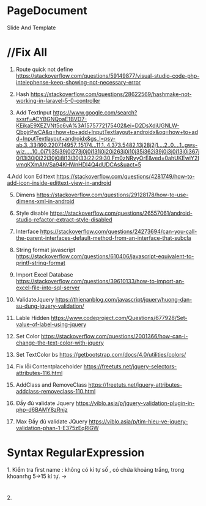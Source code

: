 # PageDocument
Slide And Template

<h1>//Fix All</h1>

1. Route quick not define
https://stackoverflow.com/questions/59149877/visual-studio-code-php-intelephense-keep-showing-not-necessary-error

2. Hash
https://stackoverflow.com/questions/28622569/hashmake-not-working-in-laravel-5-0-controller

3. Add TextInput
https://www.google.com/search?sxsrf=ACYBGNQoaE1BVD7-KEikaE9XEZVNt5c6vA%3A1575772175402&ei=D2DsXdiUGNLW-QbpjrPwCA&q=how+to+add+InputTextlayout+androidx&oq=how+to+add+InputTextlayout+androidx&gs_l=psy-ab.3..33i160.2207.14957..15174...11.1..4.373.5482.13j28j2j1....2..0....1..gws-wiz.....10..0i71j35i39j0i273j0j0i131j0i20i263j0i10j35i362i39j0i3j0i13j0i367j0i13i30j0i22i30j0i8i13i30j33i22i29i30.Fm0zNRvyOrE&ved=0ahUKEwiY2IvmgKXmAhVSa94KHWnHDI4Q4dUDCAs&uact=5

4.Add Icon Edittext
https://stackoverflow.com/questions/4281749/how-to-add-icon-inside-edittext-view-in-android

5. Dimens
https://stackoverflow.com/questions/29128178/how-to-use-dimens-xml-in-android

6. Style disable
https://stackoverflow.com/questions/26557061/android-studio-refactor-extract-style-disabled

7. Interface
https://stackoverflow.com/questions/24273694/can-you-call-the-parent-interfaces-default-method-from-an-interface-that-subcla

8. String format javascript
https://stackoverflow.com/questions/610406/javascript-equivalent-to-printf-string-format

9. Import Excel Database
https://stackoverflow.com/questions/39610133/how-to-import-an-excel-file-into-sql-server

10. ValidateJquery
https://thienanblog.com/javascript/jquery/huong-dan-su-dung-jquery-validation/

11. Lable Hidden
https://www.codeproject.com/Questions/677928/Set-value-of-label-using-jquery

12. Set Color
https://stackoverflow.com/questions/2001366/how-can-i-change-the-text-color-with-jquery

13. Set TextColor bs
https://getbootstrap.com/docs/4.0/utilities/colors/

14. Fix lỗi Contentplaceholder
https://freetuts.net/jquery-selectors-attributes-116.html

15. AddClass and RemoveClass
https://freetuts.net/jquery-attributes-addclass-removeclass-110.html

16. Đầy đủ validate Jquery
https://viblo.asia/p/jquery-validation-plugin-in-php-d6BAMY8zRnjz

17. Max Đầy đủ validate JQuery
https://viblo.asia/p/tim-hieu-ve-jquery-validation-phan-1-E375zEqRlGW

<h1>Syntax RegularExpression</h1>
1. Kiểm tra first name : không có kí tự số , có chứa khoảng trắng, trong khoanrhg 5->15 kí tự.
->


<h1></h1>
2.


